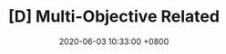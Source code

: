 ---
layout: post
title:  "[D] Multi-Objective Related"
date:   2020-06-03 10:33:00 +0800
categories: Multi-Objective RL overview
---